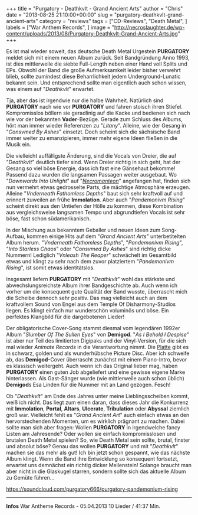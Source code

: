 +++
title = "Purgatory - Deathkvlt - Grand Ancient Arts"
author = "Chris"
date = "2013-08-25 21:10:00+00:00"
slug = "purgatory-deathkvlt-grand-ancient-arts"
category = "reviews"
tags = ["CD-Reviews", "Death Metal", ]
labels = ["War Anthem Records", ]
image = "http://necroslaughter.de/wp-content/uploads/2013/08/Purgatory-Deathkvlt-Grand-Ancient-Arts.jpg"
+++

Es ist mal wieder soweit, das deutsche Death Metal Urgestein **PURGATORY** meldet sich mit einem neuen Album zurück. Seit Bandgründung Anno 1993, ist dies mittlerweile die siebte Full-Length neben einer Hand voll Splits und EPs. Obwohl der Band die große Aufmerksamkeit leider bisher verwehrt blieb, sollte zumindest diese Beharrlichkeit jedem Underground-Lunatic bekannt sein. Und entsprechend sollte man eigentlich auch schon wissen, was einem auf "_Deathkvlt_" erwartet.

Tja, aber das ist irgendwie nur die halbe Wahrheit. Natürlich sind **PURGATORY** nach wie vor **PURGATORY** und fahren stoisch ihren Stiefel. Kompromisslos böllern sie geradlinig auf die Kacke und bedienen sich nach wie vor der bekannten **Vader**-Bezüge. Gerade zum Schluss des Albums, hört man immer wieder Referenzen zu "_Litany_". Alleine, wie der Gesang in "_Consvmed By Ashes_" einsetzt. Doch scheint sich die sächsische Band immer weiter zu emanzipieren, immer mehr eigene Ideen fließen in die Musik ein.

Die vielleicht auffälligste Änderung, sind die Vocals von Dreier, die auf "_Deathkvlt_" deutlich tiefer sind. Wenn Dreier richtig in sich geht, hat der Gesang so viel böse Energie, dass ich fast eine Gänsehaut bekomme! Passend dazu wurden die langsamen Passagen weiter ausgebaut. Wo "_Downwards Into Unlight_" auf "<a href="http://necroslaughter.de/2011/02/purgatory-necromantaeon/">_Necromanteon_</a>" angefangen hat, finden sich nun vermehrt etwas gedrosselte Parts, die mächtige Atmosphäre erzeugen. Alleine "_Vnderneath Fathomless Depths_" baut sich sehr kraftvoll auf und erinnert zuweilen an frühe **Immolation**. Aber auch "_Pandemonivm Rising_" scheint direkt aus den Untiefen der Hölle zu kommen, diese Kombination aus vergleichsweise langsamen Tempo und abgrundtiefen Vocals ist sehr böse, fast schon südamerikanisch.

In der Mischung aus bekanntem Geballer und neuen Ideen zum Song-Aufbau, kommen einige Hits auf dem "_Grand Ancient Arts_" unterbetitelten Album herum. "_Vnderneath Fathomless Depths_", "_Pandemonivm Rising_", "_Into Starless Chaos_" oder "_Consvmed By Ashes_" sind richtig dicke Nummern! Lediglich "_Vnleash The Reaper_" schwächelt im Gesamtbild etwas und klingt zu sehr nach dem zuvor platziertem "_Pandemonivm Rising_", ist somit etwas identitätslos.

Insgesamt liefern **PURGATORY** mit "_Deathkvlt_" wohl das stärkste und abwechslungsreichste Album ihrer Bandgeschichte ab. Auch wenn ich vorher um die konsequent gute Qualität der Band wusste, überrascht mich die Scheibe dennoch sehr positiv. Das mag vielleicht auch an dem kraftvollem Sound von Engel aus dem Temple Of Disharmony-Studios liegen. Es klingt einfach nur wunderschön voluminös und böse. Ein perfektes Klangbild für die dargebotenen Lieder!

Der obligatorische Cover-Song stammt diesmal vom legendären 1992er Album "_Slumber Of The Sullen Eyes_" von **Demigod**. "_As I Behold I Despise_" ist aber nur Teil des limitierten Digipaks und der Vinyl-Version, für die sich mal wieder _Animate Records_ in die Verantwortung nimmt. Die <a href="http://www.animate-records.com/PURGATORY%20-%20Deathkvlt%20-%20grand%20ancient%20arts,%20Vinyl%20LP.htm">Platte</a> gibt es in schwarz, golden und als wunderhübsche Picture Disc. Aber ich schweife ab, das **Demigod**-Cover überrascht zunächst mit einem Piano-Intro, bevor es klassisch weitergeht. Auch wenn ich das Original lieber mag, haben **PURGATORY** einen guten Job abgeliefert und eine gewisse eigene Marke hinterlassen. Als Gast-Sänger wurde (wie mittlerweile auch schon üblich) **Demigod**s Esa Linden für die Nummer mit an Land gezogen. Fesch!

Ob "_Deathkvlt_" am Ende des Jahres unter meine Lieblingsscheiben kommt, weiß ich nicht. Das liegt zum einen daran, dass dieses Jahr die Konkurrenz mit **Immolation**, **Portal**, **Altars**, **Ulcerate**, **Tribulation** oder **Abyssal** ziemlich groß war. Vielleicht fehlt es "_Grand Ancient Art_" auch einfach etwas an den hervorstechenden Momenten, um es wirklich prägnant zu machen. Dabei sollte man sich aber fragen: Wollen **PURGATORY** in irgendwelche fancy Listen am Jahresende? Oder wollen sie einfach kompromisslosen und brutalen Death Metal spielen? So, wie Death Metal sein sollte, brutal, finster und absolut böse? Genau das wollen **PURGATORY** und mit "_Deathkvlt_" machen sie das mehr als gut! Ich bin jetzt schon gespannt, wie das nächste Album klingt. Wenn die Band ihre Entwicklung so konsequent fortsetzt, erwartet uns demnächst ein richtig dicker Meilenstein! Solange braucht man aber nicht in die Glaskugel starren, sondern sollte sich das aktuelle Album zu Gemüte führen...

https://soundcloud.com/purgatory666/purgatory-pandemonium-rising



---
**Infos**
War Antheme Records - 05.04.2013
10 Lieder / 41:37 Min.
